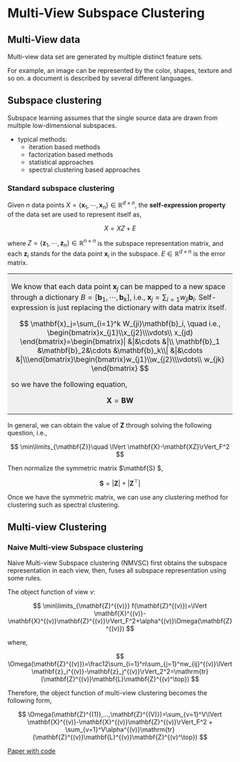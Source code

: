 # Multi-View Subspace Clustering



## Multi-View data

Multi-view data set are generated by multiple distinct feature sets.

For example, an image can be represented by the color, shapes, texture and so on. a document is described by several different languages.

## Subspace clustering

Subspace learning assumes that the single source data are drawn from multiple low-dimensional subspaces.

- typical methods:
    - iteration based methods
    - factorization based methods
    - statistical approaches
    - spectral clustering based approaches


### Standard subspace clustering

Given $n$ data points $X=\{\mathbf{x}_1,\cdots,\mathbf{x}_n\}\in\mathbb{R}^{d\times n}$, the **self-expression property** of the data set are used to represent itself as,

$$
X=XZ+E
$$

where $Z=\{\mathbf{z}_1,\cdots,\mathbf{z}_n\}\in \mathbb{R}^{n\times n}$ is the subspace representation matrix, and each $\mathbf{z}_i$ stands for the data point $\mathbf{x}_i$ in the subspace. $E\in\mathbb{R}^{d\times n}$ is the error matrix.

<table><tr><td bgcolor="#f0f0f0">

We know that each data point $\mathbf{x}_j$ can be mapped to a new space through a dictionary  $B=[\mathbf{b}_1,\cdots,\mathbf{b}_k]$, i.e., $\mathbf{x}_j=\sum_{i=1}w_{ji}\mathbf{b}_i$. Self-expression  is just replacing the dictionary with data matrix itself.


$$
\mathbf{x}_j=\sum_{i=1}^k W_{ji}\mathbf{b}_i, \quad i.e., \begin{bmatrix}x_{j1}\\x_{j2}\\\vdots\\ x_{jd} \end{bmatrix}=\begin{bmatrix}| &|&\cdots &|\\ \mathbf{b}_1 &\mathbf{b}_2&\cdots &\mathbf{b}_k\\| &|&\cdots &|\\\end{bmatrix}\begin{bmatrix}w_{j1}\\w_{j2}\\\vdots\\ w_{jk} \end{bmatrix}
$$

so we have the following equation,

$$
\mathbf{X}=\mathbf{BW}
$$

</td></tr><table>


In general, we can obtain the value of $\mathbf{Z}$ through solving the following question, i.e.,

$$
\min\limits_{\mathbf{Z}}\quad \lVert \mathbf{X}-\mathbf{XZ}\rVert_F^2
$$

Then normalize the symmetric matrix $\mathbf{S} $,

$$
\mathbf{S}=|\mathbf{Z}|+|\mathbf{Z}^\top |
$$

Once we have the symmetric matrix, we can use any clustering method for clustering such as spectral clustering. 

## Multi-view Clustering

### Naive Multi-view Subspace clustering

Naive Multi-view Subspace clustering (NMVSC) first obtains the subspace representation in each view, then, fuses all subspace representation using some rules.

The object function of view $v$:

$$
\min\limits_{\mathbf{Z}^{(v)}} f(\mathbf{Z}^{(v)})=\lVert \mathbf{X}^{(v)}-\mathbf{X}^{(v)}\mathbf{Z}^{(v)}\rVert_F^2+\alpha^{(v)}\Omega(\mathbf{Z}^{(v)})
$$

where,

$$
\Omega(\mathbf{Z}^{(v)})=\frac12\sum_{i=1}^n\sum_{j=1}^nw_{ij}^{(v)}\lVert \mathbf{z}_i^{(v)}-\mathbf{z}_j^{(v)}\rVert_2^2=\mathrm{tr}(\mathbf{Z}^{(v)}\mathbf{L}\mathbf{Z}^{(v)^\top})
$$

Therefore, the object function of multi-view clustering becomes the following form,

$$
\Omega(\mathbf{Z}^{(1)},...,\mathbf{Z}^{(V)})=\sum_{v=1}^V\lVert \mathbf{X}^{(v)}-\mathbf{X}^{(v)}\mathbf{Z}^{(v)}\rVert_F^2 + \sum_{v=1}^V\alpha^{(v)}\mathrm{tr}(\mathbf{Z}^{(v)}\mathbf{L}^{(v)}\mathbf{Z}^{(v)^\top})
$$

[Paper with code](https://paperswithcode.com/task/multi-view-subspace-clustering#papers-list)


